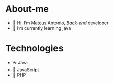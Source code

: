 # About-me

- 👋 Hi, I’m Mateus Antonio, *Back-end* developer
- 📔 I’m currently learning java

# Technologies

- ☕ Java
- 🔰 JavaScript
- 🐘 PHP

